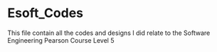 # Esoft_Codes
This file contain all the codes and designs I did relate to the Software Engineering Pearson Course Level 5
